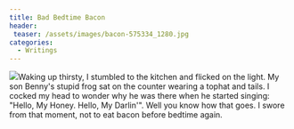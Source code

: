 ```yaml
---
title: Bad Bedtime Bacon
header:
 teaser: /assets/images/bacon-575334_1280.jpg
categories:
  - Writings
---
```

<img src="https://douglangille.github.io/assets/images/bacon-575334_1280.jpg">Waking up thirsty, I stumbled to the kitchen and flicked on the light. My son Benny's stupid frog sat on the counter wearing a tophat and tails. I cocked my head to wonder why he was there when he started singing: "Hello, My Honey. Hello, My Darlin'". Well you know how that goes. I swore from that moment, not to eat bacon before bedtime again.